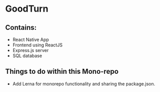 # GoodTurn

## Contains:
* React Native App
* Frontend using ReactJS
* Express.js server
* SQL database

## Things to do within this Mono-repo

* Add Lerna for monorepo functionality and sharing the package.json.
